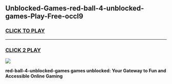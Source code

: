 
## Unblocked-Games-red-ball-4-unblocked-games-Play-Free-occl9
<h3>
<a href="https://premium76.site?title=red-ball-4-unblocked-games&ref=09A">CLICK TO PLAY</a></h3>
<hr>

<h3>
<a href="https://premium76.site?title=red-ball-4-unblocked-games&ref=09A">CLICK 2 PLAY</a>
  
</h3>

<a href="https://premium76.site?title=red-ball-4-unblocked-games&ref=09A"><img src="https://clearcache.store/games.png"></a>


**red-ball-4-unblocked-games games unblocked: Your Gateway to Fun and Accessible Online Gaming**
